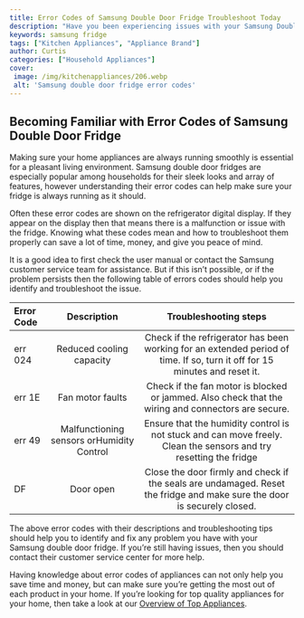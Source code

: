 ```yaml
---
title: Error Codes of Samsung Double Door Fridge Troubleshoot Today
description: "Have you been experiencing issues with your Samsung Double Door Fridge Learn how to quickly troubleshoot and fix these errors with detailed explanations and useful solutions"
keywords: samsung fridge
tags: ["Kitchen Appliances", "Appliance Brand"]
author: Curtis
categories: ["Household Appliances"]
cover: 
 image: /img/kitchenappliances/206.webp
 alt: 'Samsung double door fridge error codes'
---
```

## Becoming Familiar with Error Codes of Samsung Double Door Fridge
Making sure your home appliances are always running smoothly is essential for a pleasant living environment. Samsung double door fridges are especially popular among households for their sleek looks and array of features, however understanding their error codes can help make sure your fridge is always running as it should.

Often these error codes are shown on the refrigerator digital display. If they appear on the display then that means there is a malfunction or issue with the fridge. Knowing what these codes mean and how to troubleshoot them properly can save a lot of time, money, and give you peace of mind.

It is a good idea to first check the user manual or contact the Samsung customer service team for assistance. But if this isn’t possible, or if the problem persists then the following table of errors codes should help you identify and troubleshoot the issue. 

| Error Code | Description | Troubleshooting steps |
| :--- | :---: | :---: |
| err 024 | Reduced cooling capacity | Check if the refrigerator has been working for an extended period of time. If so, turn it off for 15 minutes and reset it. |
| err 1E | Fan motor faults | Check if the fan motor is blocked or jammed. Also check that the wiring and connectors are secure. |
| err 49 | Malfunctioning sensors orHumidity Control | Ensure that the humidity control is not stuck and can move freely. Clean the sensors and try resetting the fridge | 
| DF | Door open | Close the door firmly and check if the seals are undamaged. Reset the fridge and make sure the door is securely closed. |

The above error codes with their descriptions and troubleshooting tips should help you to identify and fix any problem you have with your Samsung double door fridge. If you’re still having issues, then you should contact their customer service center for more help.

Having knowledge about error codes of appliances can not only help you save time and money, but can make sure you’re getting the most out of each product in your home. If you’re looking for top quality appliances for your home, then take a look at our [Overview of Top Appliances](./pages/appliance-overview).
